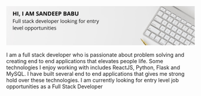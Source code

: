 <img src="https://raw.githubusercontent.com/sandeepbsn/sandeepbsn/master/banner.png" alt="display banner"/>

I am a full stack developer who is passionate about problem solving and creating end to end applications that elevates people life. Some technologies I enjoy working with includes ReactJS, Python, Flask and MySQL. I have built several end to end applications that gives me strong hold over these technologies. I am currently looking for entry level job opportunities as a Full Stack Developer 


<!--
**sandeepbsn/sandeepbsn** is a ✨ _special_ ✨ repository because its `README.md` (this file) appears on your GitHub profile.

Here are some ideas to get you started:

- 🔭 I’m currently working on ...
- 🌱 I’m currently learning ...
- 👯 I’m looking to collaborate on ...
- 🤔 I’m looking for help with ...
- 💬 Ask me about ...
- 📫 How to reach me: ...
- 😄 Pronouns: ...
- ⚡ Fun fact: ...
-->
